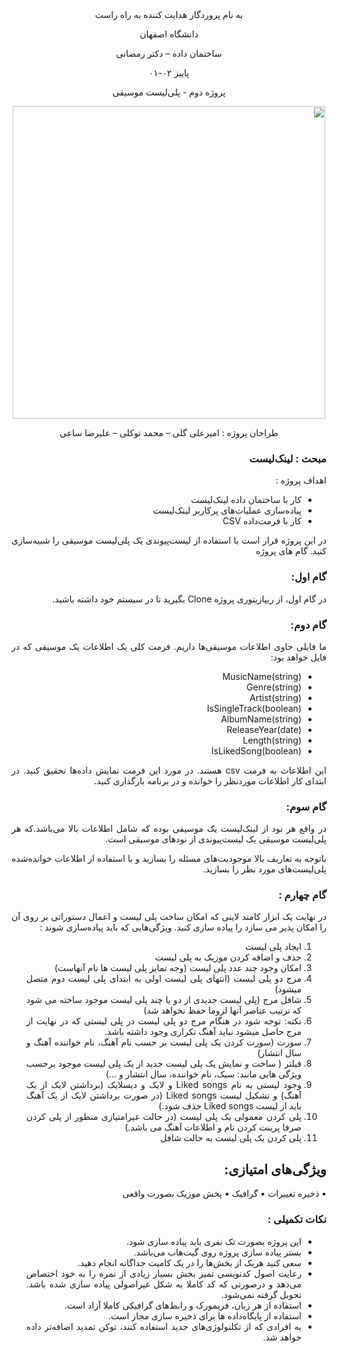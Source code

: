 <div dir='rtl' align="center">
به نام پروردگار هدایت کننده به راه راست

  دانشگاه اصفهان

  ساختمان داده – دکتر رمضانی 

  پاییز ۰۲-۰۱

  پروژه دوم - پلی‌لیست موسیقی 


<img src="https://s25.picofile.com/file/8454207476/Picture3.png"  width="500"/>
  
  طراحان پروژه : امیرعلی گلی – محمد توکلی – علیرضا ساعی
</div>

<div dir='rtl' align="justify">
  
### مبحث : لینک‌لیست 
اهداف پروژه :
+	کار با ساختمان داده لینک‌لیست
+	پیاده‌سازی عملیات‌های پرکاربر لینک‌لیست
+ کار با فرمت‌داده CSV  
  
  
در این پروژه قرار است با استفاده از لیست‌پیوندی یک پلی‌لیست موسیقی را شبیه‌سازی کنید.
گام های پروژه
### گام اول:
در گام اول، از ریپازیتوری پروژه Clone بگیرید تا در سیستم خود داشته باشید.
### گام دوم:
ما فایلی حاوی اطلاعات موسیقی‌ها داریم.
فرمت کلی یک اطلاعات یک موسیقی که در فایل خواهد بود:
+	MusicName(string)
+	Genre(string)
+	Artist(string)
+	IsSingleTrack(boolean)
+	AlbumName(string)
+	ReleaseYear(date)
+	Length(string)
+	IsLikedSong(boolean)

این اطلاعات به فرمت csv هستند. در مورد این فرمت نمایش داده‌ها تحقیق کنید.
در ابتدای کار اطلاعات موردنظر را خوانده و در برنامه بارگذاری کنید.
### گام سوم:
در واقع هر نود از لینک‌لیست یک موسیقی بوده که شامل اطلاعات بالا می‌باشد.که هر پلی‌لیست موسیقی یک لیست‌پیوندی از نودهای موسیقی است.

باتوجه به تعاریف بالا موجودیت‌‌های مسئله را بسازید و با استفاده از اطلاعات خوانده‌شده پلی‌لیست‌های مورد نظر را بسازید.
  
  ### گام چهارم :
  در نهایت یک ابزار کامند لاینی که  امکان ساخت پلی لیست و اعمال دستوراتی بر روی آن را امکان پذیر می سازد را پیاده سازی کنید.
ویژگی‌هایی که باید پیاده‌سازی شوند :
1.	ایجاد پلی لیست
2.	حذف و اضافه کردن موزیک به پلی لیست
3.	امکان وجود چند عدد پلی لیست (وجه تمایز پلی لیست ها نام آنهاست)
4.	مرج دو پلی لیست (انتهای پلی لیست اولی به ابتدای پلی لیست دوم متصل میشود)
5.	شافل مرج (پلی لیست جدیدی از دو یا چند پلی لیست موجود ساخته می شود که ترتیب عناصر آنها لزوما حفظ نخواهد شد)
6.	نکته: توجه شود در هنگام مرج دو پلی لیست در پلی لیستی که در نهایت از مرج حاصل میشود نباید آهنگ تکراری وجود داشته باشد.
7.	سورت (سورت کردن یک پلی لیست بر حسب نام آهنگ، نام خواننده آهنگ و سال انتشار)
8.	فیلتر ( ساخت و نمایش یک پلی لیست جدید از یک پلی لیست موجود برحسب ویژگی هایی مانند: سبک، نام خواننده، سال انتشار و ...)
9.	وجود لیستی به نام Liked songs و لایک و دیسلایک (برداشتن لایک از یک آهنگ) و تشکیل لیست Liked songs (در صورت برداشتن لایک از یک آهنگ باید از لیست Liked songs حذف شود.)
10.	پلی کردن معمولی یک پلی لیست (در حالت غیرامتیازی منظور از پلی کردن صرفا پرینت کردن نام و اطلاعات آهنگ می باشد.)
11.	پلی کردن یک پلی لیست به حالت شافل
## ویژگی‌های امتیازی:
•	ذخیره تغییرات
•	گرافیک
•	پخش موزیک بصورت واقعی

### نکات تکمیلی :
+ این پروژه بصورت تک نفری باید پیاده سازی شود.
+ بستر پیاده سازی پروژه روی گیت‌هاب می‌باشد.
+ سعی کنید هریک از بخش‌ها را در یک کامیت جداگانه انجام دهید.
+ رعایت اصول کدنویسی تمیز بخش بسیار زیادی از نمره را به خود اختصاص می‌دهد و درصورتی که کد کاملا به شکل غیراصولی پیاده سازی شده باشد. تحویل گرفته نمی‌شود.
+ استفاده از هر زبان، فریمورک و رابط‌های گرافیکی کاملا آزاد است.
+ استفاده از پایگاه‌داده ها برای ذخیره سازی مجاز است.
+ به افرادی که از تکلنولوژی‌های جدید استفاده کنند، توکن تمدید اضافه‌تر داده خواهد شد.




</div>

